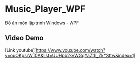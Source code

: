 # Music_Player_WPF

Đồ án môn lập trình Windows - WPF

## Video Demo
[Link youtube](https://www.youtube.com/watch?v=ouOKpsrWT0A&list=UUHpb2kvWGqYaZth_ZkYSftw&index=1]
